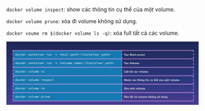 


`docker volume inspect`: show các thông tin cụ thể của một volume.

`docker volume prune`: xóa đi volume không sử dụng.

`docker voume rm $(docker volume ls -q)`: xóa full tất cả các volume.

![hinh](../images/3_lenh.png)